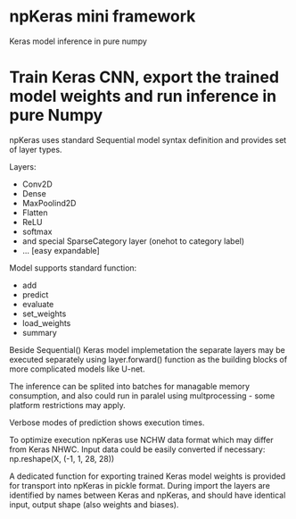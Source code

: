 # npKeras mini framework
Keras model inference in pure numpy

# Train Keras CNN, export the trained model weights and run inference in pure Numpy

npKeras uses standard Sequential model syntax definition and provides set of layer types.

Layers:
* Conv2D
* Dense
* MaxPoolind2D
* Flatten
* ReLU
* softmax
* and special SparseCategory layer (onehot to category label)
* ... [easy expandable] 

Model supports standard function:
* add 
* predict
* evaluate
* set_weights
* load_weights
* summary

Beside Sequential() Keras model implemetation the separate layers may be executed separately using layer.forward() function as the building blocks of more complicated models like U-net.

The inference can be splited into batches for managable memory consumption, and also could run in paralel using multprocessing - some platform restrictions may apply.

Verbose modes of prediction shows execution times.

To optimize execution npKeras use NCHW data format which may differ from Keras NHWC. 
Input data could be easily converted if necessary:  np.reshape(X, (-1, 1, 28, 28))

A dedicated function for exporting trained Keras model weights is provided for transport into npKeras in pickle format. During import the layers are identified by names between Keras and npKeras, and should have identical input, output shape (also weights and biases).